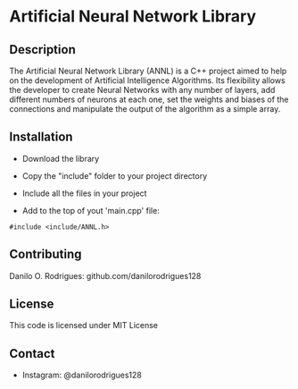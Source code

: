 # Artificial Neural Network Library

## Description
The Artificial Neural Network Library (ANNL) is a C++ project aimed to help on the development of Artificial Intelligence Algorithms. Its flexibility allows the developer to create Neural Networks with any number of layers, add different numbers of neurons at each one, set the weights and biases of the connections and manipulate the output of the algorithm as a simple array.

## Installation
- Download the library

- Copy the "include" folder to your project directory

- Include all the files in your project

- Add to the top of yout 'main.cpp' file:
```
#include <include/ANNL.h>
```

## Contributing
Danilo O. Rodrigues: github.com/danilorodrigues128

## License
This code is licensed under MIT License

## Contact
- Instagram: @danilorodrigues128
